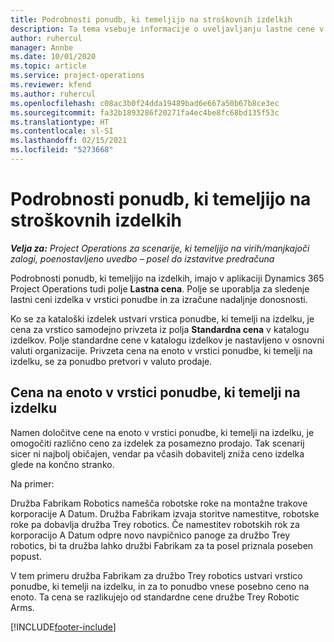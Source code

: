 ```yaml
---
title: Podrobnosti ponudb, ki temeljijo na stroškovnih izdelkih
description: Ta tema vsebuje informacije o uveljavljanju lastne cene v vrstici ponudbe, ki temelji na izdelku.
author: ruhercul
manager: Annbe
ms.date: 10/01/2020
ms.topic: article
ms.service: project-operations
ms.reviewer: kfend
ms.author: ruhercul
ms.openlocfilehash: c08ac3b0f24dda19489bad6e667a50b67b8ce3ec
ms.sourcegitcommit: fa32b1893286f20271fa4ec4be8fc68bd135f53c
ms.translationtype: HT
ms.contentlocale: sl-SI
ms.lasthandoff: 02/15/2021
ms.locfileid: "5273668"
---
```

# <a name="costing-product-based-quote-lines"></a>Podrobnosti ponudb, ki temeljijo na stroškovnih izdelkih

_**Velja za:** Project Operations za scenarije, ki temeljijo na virih/manjkajoči zalogi, poenostavljeno uvedbo – posel do izstavitve predračuna_


Podrobnosti ponudb, ki temeljijo na izdelkih, imajo v aplikaciji Dynamics 365 Project Operations tudi polje **Lastna cena**. Polje se uporablja za sledenje lastni ceni izdelka v vrstici ponudbe in za izračune nadaljnje donosnosti.

Ko se za kataloški izdelek ustvari vrstica ponudbe, ki temelji na izdelku, je cena za vrstico samodejno privzeta iz polja **Standardna cena** v katalogu izdelkov. Polje standardne cene v katalogu izdelkov je nastavljeno v osnovni valuti organizacije. Privzeta cena na enoto v vrstici ponudbe, ki temelji na izdelku, se za ponudbo pretvori v valuto prodaje.

## <a name="unit-cost-on-a-product-based-quote-line"></a>Cena na enoto v vrstici ponudbe, ki temelji na izdelku

Namen določitve cene na enoto v vrstici ponudbe, ki temelji na izdelku, je omogočiti različno ceno za izdelek za posamezno prodajo. Tak scenarij sicer ni najbolj običajen, vendar pa včasih dobavitelj zniža ceno izdelka glede na končno stranko.

Na primer:

Družba Fabrikam Robotics namešča robotske roke na montažne trakove korporacije A Datum. Družba Fabrikam izvaja storitve namestitve, robotske roke pa dobavlja družba Trey robotics. Če namestitev robotskih rok za korporacijo A Datum odpre novo navpičnico panoge za družbo Trey robotics, bi ta družba lahko družbi Fabrikam za ta posel priznala poseben popust.

V tem primeru družba Fabrikam za družbo Trey robotics ustvari vrstico ponudbe, ki temelji na izdelku, in za to ponudbo vnese posebno ceno na enoto. Ta cena se razlikujejo od standardne cene družbe Trey Robotic Arms.


[!INCLUDE[footer-include](../../includes/footer-banner.md)]